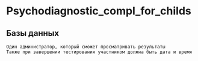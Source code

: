 # Psychodiagnostic_compl_for_childs

## Базы данных

```
Один администратор, который сможет просматривать результаты
Также при завершении тестирования участником должна быть дата и время
```
